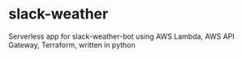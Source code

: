 # slack-weather
Serverless app for slack-weather-bot using AWS Lambda, AWS API Gateway, Terraform, written in python
